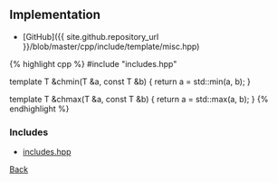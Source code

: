 ## Implementation

- [GitHub]({{ site.github.repository_url }}/blob/master/cpp/include/template/misc.hpp)

{% highlight cpp %}
#include "includes.hpp"

template <typename T> T &chmin(T &a, const T &b) { return a = std::min(a, b); }

template <typename T> T &chmax(T &a, const T &b) { return a = std::max(a, b); }
{% endhighlight %}

### Includes

- [includes.hpp](includes)

[Back](../..)
